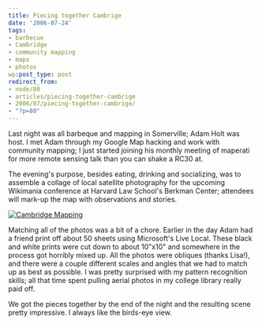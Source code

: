 ```yaml
---
title: Piecing together Cambrige
date: '2006-07-24'
tags:
- barbecue
- Cambridge
- community mapping
- maps
- photos
wp:post_type: post
redirect_from:
- node/80
- articles/piecing-together-cambrige
- 2006/07/piecing-together-cambrige/
- "?p=80"
---
```


Last night was all barbeque and mapping in Somerville; Adam Holt was host. I met Adam through my Google Map hacking and work with community mapping; I just started joining his monthly meeting of maperati for more remote sensing talk than you can shake a RC30 at.

The evening's purpose, besides eating, drinking and socializing, was to assemble a collage of local satellite photography for the upcoming Wikimania conference at Harvard Law School's Berkman Center; attendees will mark-up the map with observations and stories.

[ ![Cambridge Mapping](http://static.flickr.com/58/197662719_387823c972.jpg) ](https://www.flickr.com/photos/bensheldon/197662719/ "Photo Sharing")

Matching all of the photos was a bit of a chore. Earlier in the day Adam had a friend print off about 50 sheets using Microsoft's Live Local. These black and white prints were cut down to about 10"x10" and somewhere in the process got horribly mixed up. All the photos were obliques (thanks Lisa!), and there were a couple different scales and angles that we had to match up as best as possible. I was pretty surprised with my pattern recognition skills; all that time spent pulling aerial photos in my college library really paid off.

We got the pieces together by the end of the night and the resulting scene pretty impressive. I always like the birds-eye view.

